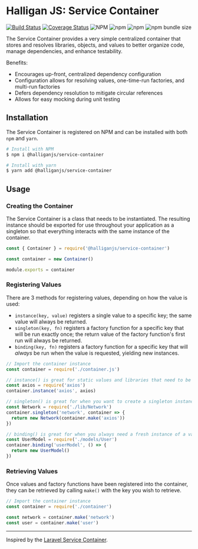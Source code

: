# Halligan JS: Service Container

[![Build Status](https://travis-ci.com/halliganjs/service-container.svg?branch=master)](https://travis-ci.com/halliganjs/service-container)
[![Coverage Status](https://coveralls.io/repos/github/halliganjs/service-container/badge.svg?branch=master)](https://coveralls.io/github/halliganjs/service-container?branch=master)
![NPM](https://img.shields.io/npm/l/@halliganjs/service-container)
![npm](https://img.shields.io/npm/v/@halliganjs/service-container)
![npm](https://img.shields.io/npm/dm/@halliganjs/service-container)
![npm bundle size](https://img.shields.io/bundlephobia/min/@halliganjs/service-container)

The Service Container provides a very simple centralized container that stores and resolves libraries, objects, and values to better organize code, manage dependencies, and enhance testability.

Benefits:

- Encourages up-front, centralized dependency configuration
- Configuration allows for resolving values, one-time-run factories, and multi-run factories
- Defers dependency resolution to mitigate circular references
- Allows for easy mocking during unit testing

## Installation

The Service Container is registered on NPM and can be installed with both `npm` and `yarn`.

```sh
# Install with NPM
$ npm i @halliganjs/service-container

# Install with yarn
$ yarn add @halliganjs/service-container
```

## Usage

### Creating the Container

The Service Container is a class that needs to be instantiated. The resulting instance should be exported for use throughout your application as a singleton so that everything interacts with the same instance of the container.

```js
const { Container } = require('@halliganjs/service-container')

const container = new Container()

module.exports = container
```

### Registering Values

There are 3 methods for registering values, depending on how the value is used:

- `instance(key, value)` registers a single value to a specific key; the same value will always be returned.
- `singleton(key, fn)` registers a factory function for a specific key that will be run exactly once; the return value of the factory function's first run will always be returned.
- `binding(key, fn)` registers a factory function for a specific key that will _always_ be run when the value is requested, yielding new instances.

```js
// Import the container instance
const container = require('./container.js')

// instance() is great for static values and libraries that need to be shared, and that you never want more than one copy of
const axios = require('axios')
container.instance('axios', axios)

// singleton() is great for when you want to create a singleton instance, but it depends on something else in the container
const Network = require('./lib/Network')
container.singleton('network', container => {
  return new Network(container.make('axios'))
})

// binding() is great for when you always need a fresh instance of a value
const UserModel = require('./models/User')
container.binding('userModel', () => {
  return new UserModel()
})
```

### Retrieving Values

Once values and factory functions have been registered into the container, they can be retrieved by calling `make()` with the key you wish to retrieve.

```js
// Import the container instance
const container = require('./container')

const network = container.make('network')
const user = container.make('user')
```

---

Inspired by the [Laravel Service Container](https://github.com/illuminate/container).
